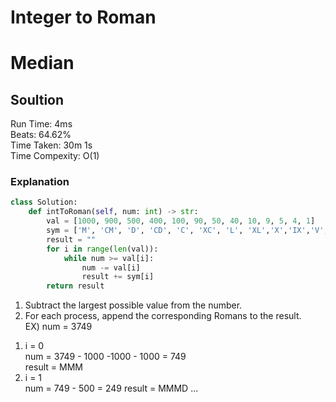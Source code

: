 
Integer to Roman
=========
# Median
## Soultion 
Run Time: 4ms     
Beats: 64.62%     
Time Taken: 30m 1s       
Time Compexity: O(1)   
### Explanation
``` python
class Solution:
    def intToRoman(self, num: int) -> str:
        val = [1000, 900, 500, 400, 100, 90, 50, 40, 10, 9, 5, 4, 1]
        sym = ['M', 'CM', 'D', 'CD', 'C', 'XC', 'L', 'XL','X','IX','V','IV','I']
        result = ""
        for i in range(len(val)):
            while num >= val[i]:
                num -= val[i]
                result += sym[i]
        return result
```   
1. Subtract the largest possible value from the number.
2. For each process, append the corresponding Romans to the result.   
EX) num = 3749
1) i = 0    
num = 3749 - 1000 -1000 - 1000 = 749  
result = MMM     
2) i = 1    
num = 749 - 500  = 249
result = MMMD
... 


